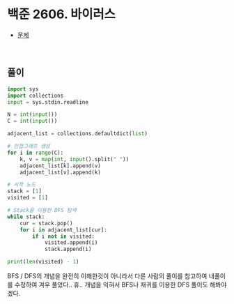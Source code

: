 # 백준 2606. 바이러스

- [문제](https://www.acmicpc.net/problem/2606)

<br>

## 풀이

```python
import sys
import collections
input = sys.stdin.readline

N = int(input())
C = int(input())

adjacent_list = collections.defaultdict(list)

# 인접그래프 생성
for i in range(C):
    k, v = map(int, input().split(" "))
    adjacent_list[k].append(v)
    adjacent_list[v].append(k)

# 시작 노드
stack = [1]
visited = [1]

# Stack을 이용한 DFS 탐색
while stack:
    cur = stack.pop()
    for i in adjacent_list[cur]:
        if i not in visited:
            visited.append(i)
            stack.append(i)

print(len(visited) - 1)
```

BFS / DFS의 개념을 완전히 이해한것이 아니라서 다른 사람의 풀이를 참고하여 내풀이를 수정하여 겨우 풀었다.. 휴.. 개념을 익혀서 BFS나 재귀를 이용한 DFS 풀이도 해봐야겠다.